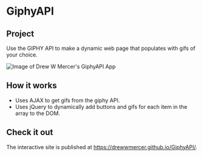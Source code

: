 # GiphyAPI

## Project  
Use the GIPHY API to make a dynamic web page that populates with gifs of your choice. 

![Image of Drew W Mercer's GiphyAPI App](https://drewwmercer.com/wp-content/uploads/2020/07/giphy-api-mockup-drewwmercer.png)

## How it works
- Uses AJAX to get gifs from the giphy API. 
- Uses jQuery to dynamically add buttons and gifs for each item in the array to the DOM. 

## Check it out
The interactive site is published at https://drewwmercer.github.io/GiphyAPI/.
